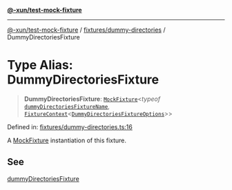 [**@-xun/test-mock-fixture**](../../../README.md)

***

[@-xun/test-mock-fixture](../../../README.md) / [fixtures/dummy-directories](../README.md) / DummyDirectoriesFixture

# Type Alias: DummyDirectoriesFixture

> **DummyDirectoriesFixture**: [`MockFixture`](../../../types/fixtures/type-aliases/MockFixture.md)\<*typeof* [`dummyDirectoriesFixtureName`](../variables/dummyDirectoriesFixtureName.md), [`FixtureContext`](../../../types/fixtures/type-aliases/FixtureContext.md)\<[`DummyDirectoriesFixtureOptions`](DummyDirectoriesFixtureOptions.md)\>\>

Defined in: [fixtures/dummy-directories.ts:16](https://github.com/Xunnamius/test-utils/blob/14b8913d5f48373a9eb174660cf655c3dfccb324/packages/test-mock-fixture/src/fixtures/dummy-directories.ts#L16)

A [MockFixture](../../../types/fixtures/type-aliases/MockFixture.md) instantiation of this fixture.

## See

[dummyDirectoriesFixture](../functions/dummyDirectoriesFixture.md)
